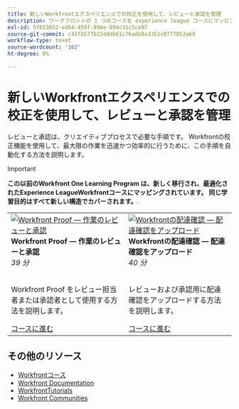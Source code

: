 ```yaml
---
title: 新しいWorkfrontエクスペリエンスでの校正を使用して、レビューと承認を管理
description: ワークフロントの 1 つのコースを experience league コースにマッピング
exl-id: 5f653032-ed64-459f-898e-894c31c5ce97
source-git-commit: c43fb577b22dddb61c76adb0a3351c0777852a69
workflow-type: tm+mt
source-wordcount: '162'
ht-degree: 0%

---
```


# 新しいWorkfrontエクスペリエンスでの校正を使用して、レビューと承認を管理

レビューと承認は、クリエイティブプロセスで必要な手順です。 Workfrontの校正機能を使用して、最大限の作業を迅速かつ効率的に行うために、この手順を自動化する方法を説明します。

>[!IMPORTANT]
>
>**この以前のWorkfront One Learning Program は、新しく移行され、最適化されたExperience LeagueWorkfrontコースにマッピングされています。  同じ学習目的はすべて新しい構造でカバーされます。**.

<table>
  <tr>
   <td>
      <a href="https://experienceleague.adobe.com/?recommended=Workfront-L-1-2022.1.proof">
      <img alt="Workfront Proof — 作業のレビューと承認" src="https://cdn.experienceleague.adobe.com/thumb/workfront-proof---review-and-approve-work.png"/>
      </a>
      <div>
         <strong>Workfront Proof — 作業のレビューと承認</strong></a>         
         <br/><em>39 分</em>
      </div>
      <p>
        <br/>
         Workfront Proof をレビュー担当者または承認者として使用する方法を説明します。
      </p>
      <a  rel="noreferrer" target="_blank" href="https://experienceleague.adobe.com/?recommended=Workfront-L-1-2022.1.proof" class="spectrum-Button spectrum-Button--primary spectrum-Button--sizeM">
      <span class="spectrum-Button-label has-no-wrap has-text-weight-bold">コースに進む</span>
      </a>
   </td>   
   <td>
      <a href="https://experienceleague.adobe.com/?recommended=Workfront-U-1-2022.2.proof">
      <img alt="Workfrontの配達確認 — 配達確認をアップロード" src="https://cdn.experienceleague.adobe.com/thumb/workfront-proof-upload-proofs.png"/>
      </a>
      <div>
         <strong>Workfrontの配達確認 — 配達確認をアップロード</strong></a>         
         <br/><em>40 分</em>
      </div>
      <p>
        <br/>
         レビューおよび承認用に配達確認をアップロードする方法を説明します。
      </p>
      <a  rel="noreferrer" target="_blank" href="https://experienceleague.adobe.com/?recommended=Workfront-U-1-2022.2.proof" class="spectrum-Button spectrum-Button--primary spectrum-Button--sizeM">
      <span class="spectrum-Button-label has-no-wrap has-text-weight-bold">コースに進む</span>
      </a>
   </td>
  </tr>
</table>

## その他のリソース

* [Workfrontコース](https://experienceleague.adobe.com/?lang=en&amp;Solution=Workfront#courses)
* [Workfront Documentation](https://experienceleague.adobe.com/docs/workfront.html)
* [WorkfrontTutorials](https://experienceleague.adobe.com/docs/workfront-learn/tutorials-workfront/home.html)
* [Workfront Communities](https://experienceleaguecommunities.adobe.com/t5/workfront/ct-p/workfront)
